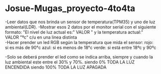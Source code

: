 # Josue-Mugas_proyecto-4to4ta

-Leer datos que nos brinda un sensor de temperatura(TPM35) y uno de luz ambiental(LDR).
-Mostrar esos 2 datos por el monitor serial con el siguiente formato:
"El nivel de luz actual es:"  VALOR " y la temperatura actual:" VALOR  "ºc"   c/u en una linea distinta                                
-Hacer prender un led RGB según la temperatura que mida el sensor:
rojo: si es más de 90°c
azul: si es menos de 18°c
verde: si está entre 18ºc y 90ºc

 -Solo se deberá prender el led como se indica arriba, siempre y cuando la luz ambiental este entre el 30% y 70%. 
siendo 0%  TODA LA LUZ ENCENDIDA
siendo 100% TODA LA LUZ APAGADA

